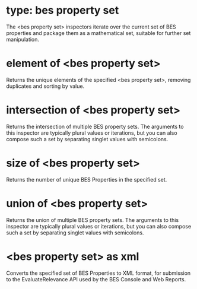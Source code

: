 # type: bes property set

The &lt;bes property set&gt; inspectors iterate over the current set of BES properties and package them as a mathematical set, suitable for further set manipulation.

# element of &lt;bes property set&gt;

Returns the unique elements of the specified &lt;bes property set&gt;, removing duplicates and sorting by value.

# intersection of &lt;bes property set&gt;

Returns the intersection of multiple BES property sets. The arguments to this inspector are typically plural values or iterations, but you can also compose such a set by separating singlet values with semicolons.

# size of &lt;bes property set&gt;

Returns the number of unique BES Properties in the specified set.

# union of &lt;bes property set&gt;

Returns the union of multiple BES property sets. The arguments to this inspector are typically plural values or iterations, but you can also compose such a set by separating singlet values with semicolons.

# &lt;bes property set&gt; as xml

Converts the specified set of BES Properties to XML format, for submission to the EvaluateRelevance API used by the BES Console and Web Reports.

